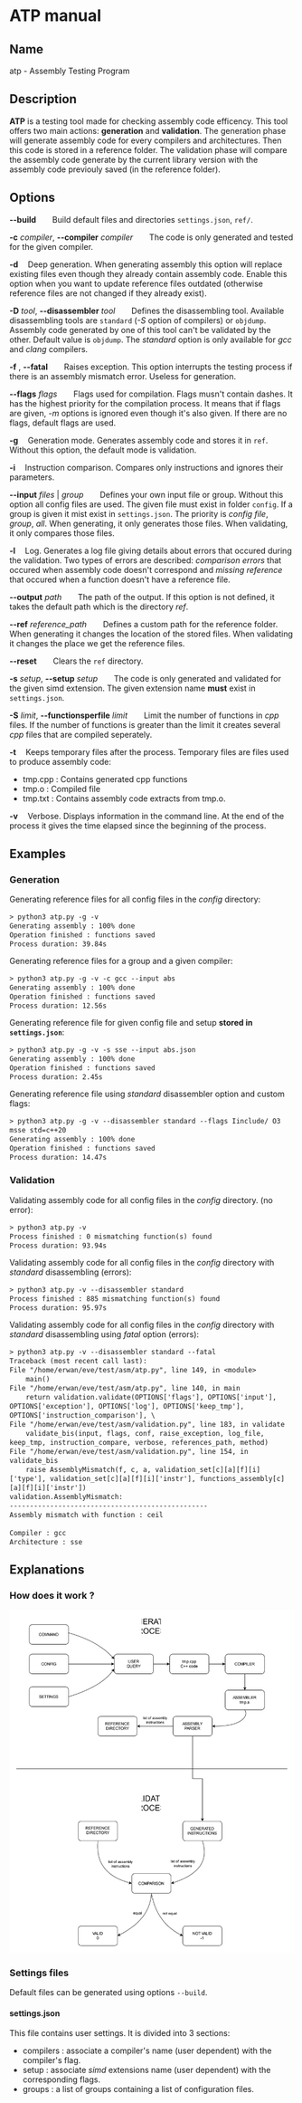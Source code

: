 # ATP manual

## Name

atp - Assembly Testing Program

## Description

**ATP** is a testing tool made for checking assembly code efficency. This tool offers two main actions: **generation** and **validation**.
The generation phase will generate assembly code for every compilers and architectures. Then this code is stored in a reference folder.
The validation phase will compare the assembly code generate by the current library version with the assembly code previouly saved (in the reference folder). 


## Options

**--build**
$\,\,\,\,\,\,\,\,\,$ Build default files and directories `settings.json`, `ref/`. 

**-c** *compiler*, **--compiler** *compiler*
$\,\,\,\,\,\,\,\,\,$ The code is only generated and tested for the given compiler.

**-d** $\,\,\,\,$ Deep generation. When generating assembly this option will replace existing files even though they already contain assembly code. Enable this option when you want to update reference files outdated (otherwise reference files are not changed if they already exist).

**-D** *tool*, **--disassembler** *tool*
$\,\,\,\,\,\,\,\,\,$ Defines the disassembling tool. Available disassembling tools are `standard` (*-S* option of compilers) or `objdump`. Assembly code generated by one of this tool can't be validated by the other. Default value is `objdump`. The *standard* option is only available for *gcc* and *clang* compilers.

**-f** , **--fatal**
$\,\,\,\,\,\,\,\,\,$ Raises exception. This option interrupts the testing process if there is an assembly mismatch error. Useless for generation.

**--flags** *flags*
$\,\,\,\,\,\,\,\,\,$ Flags used for compilation. Flags musn't contain dashes. It has the highest priority for the compilation process. It means that if flags are given, *-m* options is ignored even though it's also given. If there are no flags, default flags are used.

**-g** $\,\,\,\,$ Generation mode. Generates assembly code and stores it in `ref`. Without this option, the default mode is validation.

**-i** $\,\,\,\,$ Instruction comparison. Compares only instructions and ignores their parameters.

**--input** *files* | *group*
$\,\,\,\,\,\,\,\,\,$ Defines your own input file or group. Without this option all config files are used. The given file must exist in folder `config`. If a group is given it mist exist in `settings.json`. The priority is *config file*, *group*, *all*. When generating, it only generates those files. When validating, it only compares those files.

**-l** $\,\,\,\,$ Log. Generates a log file giving details about errors that occured during the validation. Two types of errors are described: *comparison errors* that occured when assembly code doesn't correspond and *missing reference* that occured when a function doesn't have a reference file.

**--output** *path*
$\,\,\,\,\,\,\,\,\,$ The path of the output. If this option is not defined, it takes the default path which is the directory *ref*.

**--ref** *reference_path*
$\,\,\,\,\,\,\,\,\,$ Defines a custom path for the reference folder. When generating it changes the location of the stored files. When validating it changes the place we get the reference files.

**--reset**
$\,\,\,\,\,\,\,\,\,$ Clears the `ref` directory.

**-s** *setup*, **--setup** *setup*
$\,\,\,\,\,\,\,\,\,$ The code is only generated and validated for the given simd extension. The given extension name **must** exist in `settings.json`.

**-S** *limit*, **--functionsperfile** *limit*
$\,\,\,\,\,\,\,\,\,$ Limit the number of functions in *cpp* files. If the number of functions is greater than the limit it creates several *cpp* files that are compiled seperately.


**-t** $\,\,\,\,$ Keeps temporary files after the process. Temporary files are files used to produce assembly code:
- tmp.cpp : Contains generated cpp functions
- tmp.o : Compiled file
- tmp.txt : Contains assembly code extracts from tmp.o.

**-v** $\,\,\,\,$ Verbose. Displays information in the command line. At the end of the process it gives the time elapsed since the beginning of the process.


## Examples

### Generation
Generating reference files for all config files in the *config* directory:

    > python3 atp.py -g -v
    Generating assembly : 100% done
    Operation finished : functions saved
    Process duration: 39.84s

Generating reference files for a group and a given compiler:

    > python3 atp.py -g -v -c gcc --input abs
    Generating assembly : 100% done
    Operation finished : functions saved
    Process duration: 12.56s

Generating reference file for given config file and setup **stored in `settings.json`**:

    > python3 atp.py -g -v -s sse --input abs.json
    Generating assembly : 100% done
    Operation finished : functions saved
    Process duration: 2.45s

Generating reference file using *standard* disassembler option and custom flags:

    > python3 atp.py -g -v --disassembler standard --flags Iinclude/ O3 msse std=c++20
    Generating assembly : 100% done
    Operation finished : functions saved
    Process duration: 14.47s

### Validation

Validating assembly code for all config files in the *config* directory. (no error):

    > python3 atp.py -v
    Process finished : 0 mismatching function(s) found
    Process duration: 93.94s


Validating assembly code for all config files in the *config* directory with *standard* disassembling (errors):

    > python3 atp.py -v --disassembler standard
    Process finished : 885 mismatching function(s) found
    Process duration: 95.97s

Validating assembly code for all config files in the *config* directory with *standard* disassembling using *fatal* option (errors):

    > python3 atp.py -v --disassembler standard --fatal
    Traceback (most recent call last):
    File "/home/erwan/eve/test/asm/atp.py", line 149, in <module>
        main()
    File "/home/erwan/eve/test/asm/atp.py", line 140, in main
        return validation.validate(OPTIONS['flags'], OPTIONS['input'], OPTIONS['exception'], OPTIONS['log'], OPTIONS['keep_tmp'], OPTIONS['instruction_comparison'], \
    File "/home/erwan/eve/test/asm/validation.py", line 183, in validate
        validate_bis(input, flags, conf, raise_exception, log_file, keep_tmp, instruction_compare, verbose, references_path, method)
    File "/home/erwan/eve/test/asm/validation.py", line 154, in validate_bis
        raise AssemblyMismatch(f, c, a, validation_set[c][a][f][i]['type'], validation_set[c][a][f][i]['instr'], functions_assembly[c][a][f][i]['instr'])
    validation.AssemblyMismatch: 
    -------------------------------------------------
    Assembly mismatch with function : ceil

    Compiler : gcc
    Architecture : sse



## Explanations

### How does it work ?

<center>
    <img src="diag4.svg">
</center>

### Settings files

Default files can be generated using options `--build`.

#### settings.json
This file contains user settings. It is divided into 3 sections:
- compilers : associate a compiler's name (user dependent) with the compiler's flag.
- setup : associate *simd* extensions name (user dependent) with the corresponding flags.
- groups : a list of groups containing a list of configuration files.